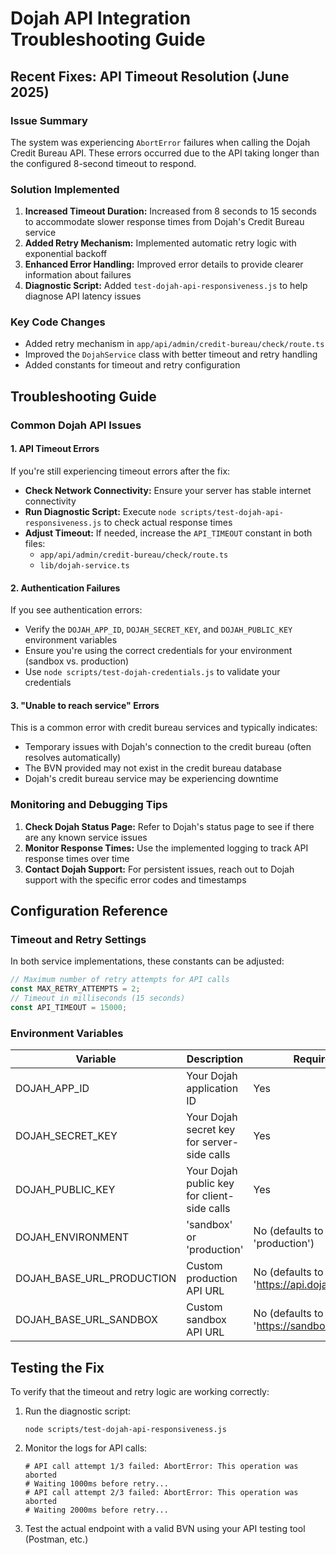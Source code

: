 # Dojah API Integration Troubleshooting Guide

## Recent Fixes: API Timeout Resolution (June 2025)

### Issue Summary
The system was experiencing `AbortError` failures when calling the Dojah Credit Bureau API. These errors occurred due to the API taking longer than the configured 8-second timeout to respond.

### Solution Implemented
1. **Increased Timeout Duration:** Increased from 8 seconds to 15 seconds to accommodate slower response times from Dojah's Credit Bureau service
2. **Added Retry Mechanism:** Implemented automatic retry logic with exponential backoff
3. **Enhanced Error Handling:** Improved error details to provide clearer information about failures
4. **Diagnostic Script:** Added `test-dojah-api-responsiveness.js` to help diagnose API latency issues

### Key Code Changes
- Added retry mechanism in `app/api/admin/credit-bureau/check/route.ts`
- Improved the `DojahService` class with better timeout and retry handling
- Added constants for timeout and retry configuration

## Troubleshooting Guide

### Common Dojah API Issues

#### 1. API Timeout Errors
If you're still experiencing timeout errors after the fix:

- **Check Network Connectivity:** Ensure your server has stable internet connectivity
- **Run Diagnostic Script:** Execute `node scripts/test-dojah-api-responsiveness.js` to check actual response times
- **Adjust Timeout:** If needed, increase the `API_TIMEOUT` constant in both files:
  - `app/api/admin/credit-bureau/check/route.ts`
  - `lib/dojah-service.ts`

#### 2. Authentication Failures
If you see authentication errors:

- Verify the `DOJAH_APP_ID`, `DOJAH_SECRET_KEY`, and `DOJAH_PUBLIC_KEY` environment variables
- Ensure you're using the correct credentials for your environment (sandbox vs. production)
- Use `node scripts/test-dojah-credentials.js` to validate your credentials

#### 3. "Unable to reach service" Errors
This is a common error with credit bureau services and typically indicates:

- Temporary issues with Dojah's connection to the credit bureau (often resolves automatically)
- The BVN provided may not exist in the credit bureau database
- Dojah's credit bureau service may be experiencing downtime

### Monitoring and Debugging Tips

1. **Check Dojah Status Page:** Refer to Dojah's status page to see if there are any known service issues
2. **Monitor Response Times:** Use the implemented logging to track API response times over time
3. **Contact Dojah Support:** For persistent issues, reach out to Dojah support with the specific error codes and timestamps

## Configuration Reference

### Timeout and Retry Settings

In both service implementations, these constants can be adjusted:

```typescript
// Maximum number of retry attempts for API calls
const MAX_RETRY_ATTEMPTS = 2;
// Timeout in milliseconds (15 seconds)
const API_TIMEOUT = 15000;
```

### Environment Variables

| Variable | Description | Required |
|----------|-------------|----------|
| DOJAH_APP_ID | Your Dojah application ID | Yes |
| DOJAH_SECRET_KEY | Your Dojah secret key for server-side calls | Yes |
| DOJAH_PUBLIC_KEY | Your Dojah public key for client-side calls | Yes |
| DOJAH_ENVIRONMENT | 'sandbox' or 'production' | No (defaults to 'production') |
| DOJAH_BASE_URL_PRODUCTION | Custom production API URL | No (defaults to 'https://api.dojah.io') |
| DOJAH_BASE_URL_SANDBOX | Custom sandbox API URL | No (defaults to 'https://sandbox.dojah.io') |

## Testing the Fix

To verify that the timeout and retry logic are working correctly:

1. Run the diagnostic script:
   ```
   node scripts/test-dojah-api-responsiveness.js
   ```

2. Monitor the logs for API calls:
   ```
   # API call attempt 1/3 failed: AbortError: This operation was aborted
   # Waiting 1000ms before retry...
   # API call attempt 2/3 failed: AbortError: This operation was aborted
   # Waiting 2000ms before retry...
   ```

3. Test the actual endpoint with a valid BVN using your API testing tool (Postman, etc.)
